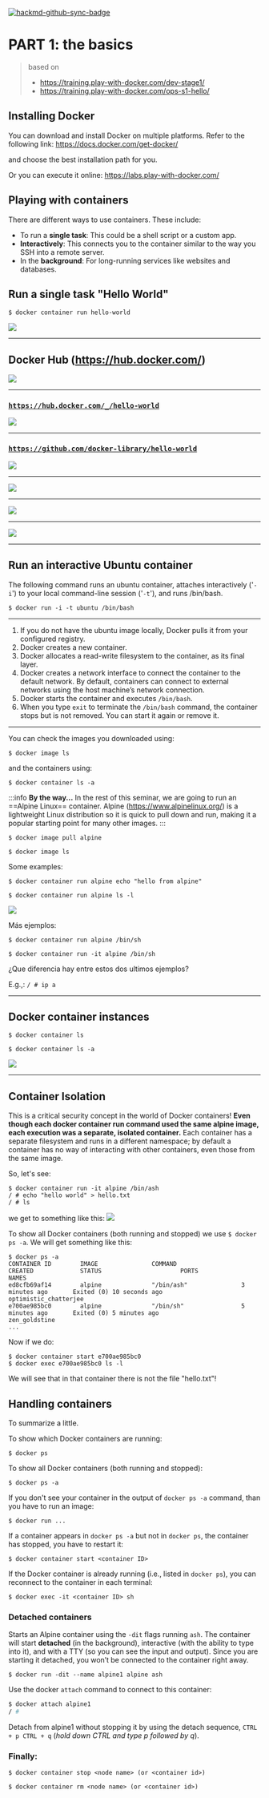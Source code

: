 [![hackmd-github-sync-badge](https://hackmd.io/oNBMMGCPRmyrjxM6xmXMmw/badge)](https://hackmd.io/oNBMMGCPRmyrjxM6xmXMmw)


# PART 1: the basics
> based on     
> * https://training.play-with-docker.com/dev-stage1/
> * https://training.play-with-docker.com/ops-s1-hello/


## Installing Docker

You can download and install Docker on multiple platforms. Refer to the following link: 
https://docs.docker.com/get-docker/


and choose the best installation path for you.

Or you can execute it online: 
https://labs.play-with-docker.com/

## Playing with containers

There are different ways to use containers. These include:

* To run a **single task**: This could be a shell script or a custom app.
* **Interactively**: This connects you to the container similar to the way you SSH into a remote server.
* In the **background**: For long-running services like websites and databases.



## Run a single task "Hello World"

```
$ docker container run hello-world
```

![](https://i.imgur.com/113RKn6.png)

----

## Docker Hub (https://hub.docker.com/)

![](https://i.imgur.com/elVmVtM.png)

----

### [`https://hub.docker.com/_/hello-world`](https://hub.docker.com/_/hello-world)

![](https://i.imgur.com/ntTx3DW.png)

----

### [`https://github.com/docker-library/hello-world`](https://github.com/docker-library/hello-world)

![](https://i.imgur.com/6raUc92.png)

----

![](https://i.imgur.com/uIEHAxT.png)

----

![](https://i.imgur.com/H04ybMY.png)

----

![](https://i.imgur.com/K70YOpe.png)

---

## Run an interactive Ubuntu container

The following command runs an ubuntu container, attaches interactively ('`-i`') to your local command-line session ('`-t`'), and runs /bin/bash.

    $ docker run -i -t ubuntu /bin/bash

---

1. If you do not have the ubuntu image locally, Docker pulls it from your configured registry.
1. Docker creates a new container.
1. Docker allocates a read-write filesystem to the container, as its final layer. 
1. Docker creates a network interface to connect the container to the default network. By default, containers can connect to external networks using the host machine’s network connection.
1. Docker starts the container and executes `/bin/bash`. 
1. When you type `exit` to terminate the `/bin/bash` command, the container stops but is not removed. You can start it again or remove it.

---

You can check the images you downloaded using:
```
$ docker image ls
```
and the containers using:
```
$ docker container ls -a
```

:::info
**By the way...**
In the rest of this seminar, we are going to run an ==Alpine Linux== container. Alpine (https://www.alpinelinux.org/) is a lightweight Linux distribution so it is quick to pull down and run, making it a popular starting point for many other images.
:::

```
$ docker image pull alpine

$ docker image ls
```
Some examples:
```
$ docker container run alpine echo "hello from alpine"

$ docker container run alpine ls -l
```
![](https://i.imgur.com/1iQnej7.png)

Más ejemplos:
```
$ docker container run alpine /bin/sh

$ docker container run -it alpine /bin/sh
```

¿Que diferencia hay entre estos dos ultimos ejemplos?

E.g.,:
`/ # ip a `


---

## Docker container instances

```
$ docker container ls

$ docker container ls -a
```

![](https://i.imgur.com/1XrlIr6.png)

---

## Container Isolation

This is a critical security concept in the world of Docker containers! **Even though each docker container run command used the same alpine image, each execution was a separate, isolated container.** Each container has a separate filesystem and runs in a different namespace; by default a container has no way of interacting with other containers, even those from the same image. 

So, let's see:

``` 
$ docker container run -it alpine /bin/ash
/ # echo "hello world" > hello.txt
/ # ls
```

we get to something like this:
![](https://i.imgur.com/9OR5wVe.png)

To show all Docker containers (both running and stopped) we use `$ docker ps -a`. We will get something like this:

```
$ docker ps -a
CONTAINER ID        IMAGE               COMMAND                  CREATED             STATUS                      PORTS               NAMES
ed8cfb69af14        alpine              "/bin/ash"               3 minutes ago       Exited (0) 10 seconds ago                       optimistic_chatterjee
e700ae985bc0        alpine              "/bin/sh"                5 minutes ago       Exited (0) 5 minutes ago                        zen_goldstine
...
```
Now if we do:

``` 
$ docker container start e700ae985bc0
$ docker exec e700ae985bc0 ls -l
```

We will see that in that container there is not the file "hello.txt"!

## Handling containers

To summarize a little.

To show which Docker containers are running:
```
$ docker ps
``` 
To show all Docker containers (both running and stopped):
```
$ docker ps -a
```
If you don't see your container in the output of `docker ps -a` command, than you have to run an image:
```
$ docker run ...
```

If a container appears in `docker ps -a`  but not in `docker ps`, the container has stopped, you have to restart it:

```
$ docker container start <container ID>
```

If the Docker container is already running (i.e., listed in `docker ps`), you can reconnect to the container in each terminal:

```
$ docker exec -it <container ID> sh
```

### Detached containers

Starts an Alpine container using the  `-dit` flags running `ash`. The container will start **detached** (in the background), interactive (with the ability to type into it), and with a TTY (so you can see the input and output). Since you are starting it detached, you won’t be connected to the container right away.

```
$ docker run -dit --name alpine1 alpine ash
```

Use the docker `attach` command to connect to this container:

``` bash 
$ docker attach alpine1
/ #
```

Detach from alpine1 without stopping it by using the detach sequence, `CTRL + p CTRL + q` (*hold down CTRL and type p followed by q*). 


### Finally:
```
$ docker container stop <node name> (or <container id>)

$ docker container rm <node name> (or <container id>)

```

